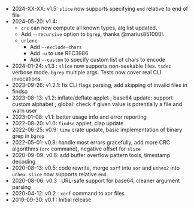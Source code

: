 * 2024-XX-XX: v1.5: `slice` now supports specifying `end` relative to end of file
* 2024-05-20: v1.4:
  * `crc` can now compute all known types, alg list updated.
  * Add `--recursive` option to `bgrep`, thanks @marius851000!.
  * `urlenc`:
    * Add `--exclude-chars`
    * Add `-u` to use RFC3986
    * Add `--custom` to specify custom list of chars to encode
* 2024-01-24: v1.3 : `slice` now supports non-seekable files. `tsdec` verbose mode. `bgrep` multiple args. Tests now cover real CLI invocations.
* 2023-09-26: v1.2.1: fix CLI flags parsing, add skipping of invalid files in findso
* 2023-08-13: v1.2: inflate/deflate applet ; base64 update: support custom alphabet ; global: check if given value is potentially a file and warn user
* 2023-01-08: v1.1: better usage info and error reporting
* 2022-08-20: v1.0: `findso` applet, clap update
* 2022-06-25: v0.9: `time` crate update, basic implementation of binary grep in `bgrep`
* 2022-05-01: v0.8: handle most errors gracefully, add more CRC algorithms (`crc` command), negative offset for `slice`
* 2020-09-09: v0.6: add buffer overflow pattern tools, timestamp decoding
* 2020-08-13: v0.5: code rewrite, merge `xorf` into `xor` and `unhex2` into `unhex`.  `slice` now supports relative `end`.
* 2020-08-06: v0.3 : URL-safe support for base64, cleaner argument parsing
* 2020-04-12: v0.2 : `xorf` command to xor files
* 2019-09-30: v0.1 : Initial release
